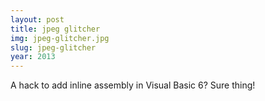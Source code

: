 ```yaml
---
layout: post
title: jpeg glitcher
img: jpeg-glitcher.jpg
slug: jpeg-glitcher
year: 2013
---
```


A hack to add inline assembly in Visual Basic 6? Sure thing!
